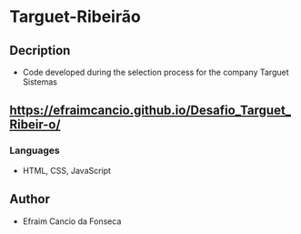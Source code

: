 # Targuet-Ribeirão

## Decription
- Code developed during the selection process for the company Targuet Sistemas

## https://efraimcancio.github.io/Desafio_Targuet_Ribeir-o/

### Languages
- HTML, CSS, JavaScript

## Author
- Efraim Cancio da Fonseca
